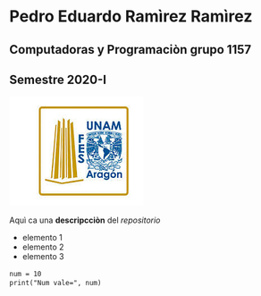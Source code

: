 # Pedro Eduardo Ramìrez Ramìrez 
## Computadoras y Programaciòn grupo 1157
## Semestre 2020-I
![Logo FES Aragòm](FESa.jpg)

Aquì ca una **descripcciòn** del *repositorio*
- elemento 1
- elemento 2
- elemento 3

```
num = 10
print("Num vale=", num)
```
